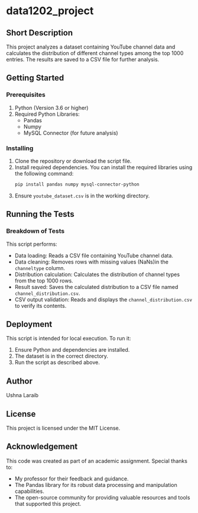 # data1202_project
## Short Description
This project analyzes a dataset containing YouTube channel data and calculates the distribution of different channel types among the top 1000 entries. The results are saved to a CSV file for further analysis. 

## Getting Started
### Prerequisites
1. Python (Version 3.6 or higher)
2. Required Python Libraries:
   - Pandas
   - Numpy
   - MySQL Connector (for future analysis)

### Installing
1. Clone the repository or download the script file.
2. Install required dependencies.
   You can install the required libraries using the following command:
      ```sh
      pip install pandas numpy mysql-connector-python
      ```
4. Ensure `youtube_dataset.csv` is in the working directory.

## Running the Tests
### Breakdown of Tests
This script performs:
- Data loading: Reads a CSV file containing YouTube channel data.
- Data cleaning: Removes rows with missing values (NaNs)in the `channeltype` column.
- Distribution calculation: Calculates the distribution of channel types from the top 1000 rows.
- Result saved: Saves the calculated distribution to a CSV file named `channel_distribution.csv`.
- CSV output validation: Reads and displays the `channel_distribution.csv` to verify its contents.

## Deployment
This script is intended for local execution. To run it: 
1. Ensure Python and dependencies are installed.
2. The dataset is in the correct directory.
3. Run the script as described above. 

## Author
Ushna Laraib

## License
This project is licensed under the MIT License.

## Acknowledgement
This code was created as part of an academic assignment. Special thanks to:
- My professor for their feedback and guidance.
- The Pandas library for its robust data processing and manipulation capabilities.
- The open-source community for providing valuable resources and tools that supported this project.
